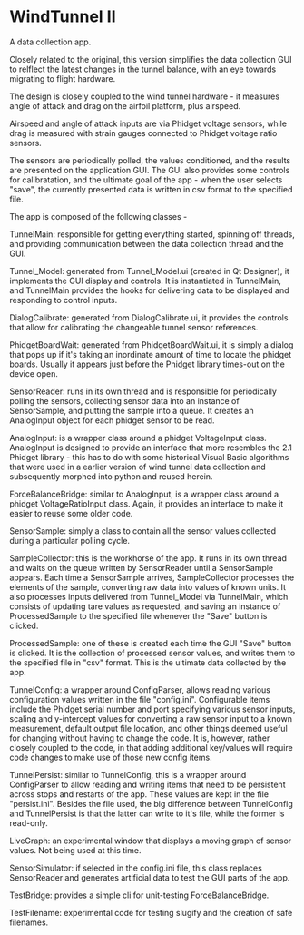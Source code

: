 # WindTunnel II

A data collection app.

Closely related to the original, this version simplifies the data collection GUI
to relflect the latest changes in the tunnel balance, with an eye towards migrating
to flight hardware.

The design is closely coupled to the wind tunnel hardware - it measures angle
of attack and drag on the airfoil platform, plus airspeed.

Airspeed and angle of attack inputs are via Phidget voltage sensors, while 
drag is measured with strain gauges connected to Phidget voltage ratio 
sensors.

The sensors are periodically polled, the values conditioned, and the results
are presented on the application GUI. The GUI also provides some controls for
calibratation, and the ultimate goal of the app - when the user selects "save", the 
currently presented data is written in csv format to the specified file.

The app is composed of the following classes -

TunnelMain: responsible for getting everything started, spinning off threads, and
providing communication between the data collection thread and the GUI.

Tunnel_Model: generated from Tunnel_Model.ui (created in Qt Designer), it implements the
GUI display and controls. It is instantiated in TunnelMain, and TunnelMain provides the
hooks for delivering data to be displayed and responding to control inputs.

DialogCalibrate: generated from DialogCalibrate.ui, it provides the controls that allow
for calibrating the changeable tunnel sensor references.

PhidgetBoardWait: generated from PhidgetBoardWait.ui, it is simply a dialog that pops up
if it's taking an inordinate amount of time to locate the phidget boards. Usually it 
appears just before the Phidget library times-out on the device open.

SensorReader: runs in its own thread and is responsible for periodically polling the
sensors, collecting sensor data into an instance of SensorSample, and putting the sample
into a queue. It creates an AnalogInput object for each phidget sensor to be read.

AnalogInput: is a wrapper class around a phidget VoltageInput class. AnalogInput is
designed to provide an interface that more resembles the 2.1 Phidget library - this has to
do with some historical Visual Basic algorithms that were used in a earlier version of 
wind tunnel data collection and subsequently morphed into python and reused herein.

ForceBalanceBridge: similar to AnalogInput, is a wrapper class around a phidget
VoltageRatioInput class. Again, it provides an interface to make it easier to reuse
some older code.

SensorSample: simply a class to contain all the sensor values collected during a 
particular polling cycle.

SampleCollector: this is the workhorse of the app. It runs in its own thread and waits on 
the queue written by SensorReader until a SensorSample appears. Each time a SensorSample
arrives, SampleCollector processes the elements of the sample, converting raw data into
values of known units. It also processes inputs delivered from Tunnel_Model via TunnelMain,
which consists of updating tare values as requested, and saving an instance of 
ProcessedSample to the specified file whenever the "Save" button is clicked.

ProcessedSample: one of these is created each time the GUI "Save" button is clicked. It
is the collection of processed sensor values, and writes them to the specified file in
"csv" format. This is the ultimate data collected by the app.

TunnelConfig: a wrapper around ConfigParser, allows reading various configuration values
written in the file "config.ini". Configurable items include the Phidget serial number 
and port specifying various sensor inputs, scaling and y-intercept values for converting
a raw sensor input to a known measurement, default output file location, and other things
deemed useful for changing without having to change the code. It is, however, rather 
closely coupled to the code, in that adding additional key/values will require code changes
to make use of those new config items.

TunnelPersist: similar to TunnelConfig, this is a wrapper around ConfigParser to allow
reading and writing items that need to be persistent across stops and restarts of the app.
These values are kept in the file "persist.ini". Besides the file used, the big difference
between TunnelConfig and TunnelPersist is that the latter can write to it's file, while
the former is read-only.

LiveGraph: an experimental window that displays a moving graph of sensor values. Not 
being used at this time.

SensorSimulator: if selected in the config.ini file, this class replaces SensorReader and
generates artificial data to test the GUI parts of the app.

TestBridge: provides a simple cli for unit-testing ForceBalanceBridge.

TestFilename: experimental code for testing slugify and the creation of safe filenames.

